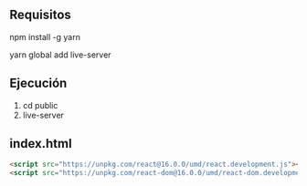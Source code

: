 ## Requisitos  

npm install -g yarn

yarn global add live-server

## Ejecución

1. cd public
2. live-server


## index.html

```html
<script src="https://unpkg.com/react@16.0.0/umd/react.development.js"></script>
<script src="https://unpkg.com/react-dom@16.0.0/umd/react-dom.development.js"></script>
```

